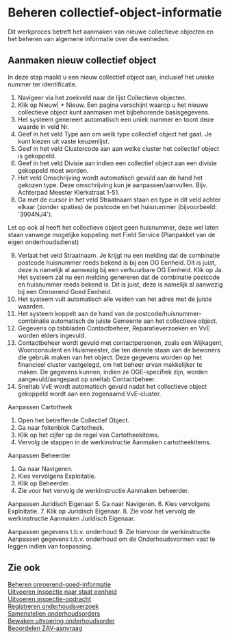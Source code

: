 # Beheren collectief-object-informatie

Dit werkproces betreft het aanmaken van nieuwe collectieve objecten en het beheren van algemene informatie over die eenheden.

## Aanmaken nieuw collectief object

In deze stap maakt u een nieuw collectief object aan, inclusief het unieke nummer ter identificatie.
1.	Navigeer via het zoekveld  naar de lijst Collectieve objecten. 
2.	Klik op Nieuw| + Nieuw. Een pagina verschijnt waarop u het nieuwe collectieve object kunt aanmaken met bijbehorende basisgegevens. 
3.	Het systeem genereert automatisch een uniek nummer en toont deze waarde in veld Nr. 
4.	Geef in het veld Type aan om welk type collectief object het gaat. Je kunt kiezen uit vaste keuzenlijst. 
5.	Geef in het veld Clustercode aan aan welke cluster het collectief object is gekoppeld. 
6.	Geef in het veld Divisie aan indien een collectief object aan een divisie gekoppeld moet worden. 
7.	Het veld Omschrijving wordt automatisch gevuld aan de hand het gekozen type. Deze omschrijving kun je aanpassen/aanvullen. Bijv. Achterpad Meester Klerkstraat 1-51. 
8.	Ga met de cursor in het veld Straatnaam staan en type in dit veld achter elkaar (zonder spaties) de postcode en het huisnummer (bijvoorbeeld: '3904NJ4'). 
 
Let op ook al heeft het collectieve object geen huisnummer, deze wel laten staan vanwege mogelijke koppeling met Field Service (Planpakket van de eigen onderhoudsdienst) 
 
9.	Verlaat het veld Straatnaam. Je krijgt nu een melding dat de combinatie postcode huisnummer reeds bekend is bij een OG Eenheid. Dit is juist, deze is namelijk al aanwezig bij een verhuurbare OG Eenheid. Klik op Ja. Het systeem zal nu een melding genereren dat de combinatie postcode en huisnummer reeds bekend is. Dit is juist, deze is namelijk al aanwezig bij een Onroerend Goed Eenheid. 
10.	Het systeem vult automatisch alle velden van het adres met de juiste waarden. 
11.	Het systeem koppelt aan de hand van de postcode/huisnummer-combinatie automatisch de juiste Gemeente aan het collectieve object. 
12.	Gegevens op tabbladen Contactbeheer, Reparatieverzoeken en VvE worden elders ingevuld.  
13.	Contactbeheer wordt gevuld met contactpersonen, zoals een Wijkagent, Woonconsulent en Huismeester, die ten dienste staan van de bewoners die gebruik maken van het object. Deze gegevens worden op het financieel cluster vastgelegd, om het beheer ervan makkelijker te maken. De gegevens kunnen, indien ze OGE-specifiek zijn, worden aangevuld/aangepast op sneltab Contactbeheer. 
14.	Sneltab VvE wordt automatisch gevuld nadat het collectieve object gekoppeld wordt aan een zogenaamd VvE-cluster. 
 
Aanpassen Cartotheek 
1.	Open het betreffende Collectief Object. 
2.	Ga naar feitenblok Cartotheek. 
3.	Klik op het cijfer op de regel van Cartotheekitems. 
4.	Vervolg de stappen in de werkinstructie Aanmaken cartotheekitems. 
 
Aanpassen Beheerder 
1.	Ga naar Navigeren. 
2.	Kies vervolgens Exploitatie. 
3.	Klik op Beheerder.. 
4.	Zie voor het vervolg de werkinstructie Aanmaken beheerder. 
 
Aanpassen Juridisch Eigenaar 
5.	Ga naar Navigeren. 
6.	Kies vervolgens Exploitatie. 
7.	Klik op Juridisch Eigenaar. 
8.	Zie voor het vervolg de werkinstructie Aanmaken Juridisch Eigenaar. 
 
Aanpassen gegevens t.b.v. onderhoud 
9.	Zie hiervoor de werkinstructie Aanpassen gegevens t.b.v. onderhoud om de Onderhoudsvormen vast te leggen indien van toepassing. 
 



## Zie ook

[Beheren onroerend-goed-informatie](../beheren-onroerend-goed-informatie/)  
[Uitvoeren inspectie naar staat eenheid](../uitvoeren-inspectie-naar-staat-eenheid/)  
[Uitvoeren inspectie-opdracht](../uitvoeren-inspectie-opdracht/)  
[Registreren onderhoudsverzoek](../registreren-onderhoudsverzoek/)  
[Samenstellen onderhoudsorders](../samenstellen-onderhoudsorders/)  
[Bewaken uitvoering onderhoudsorder](../bewaken-uitvoering-onderhoudsorder/)  
[Beoordelen ZAV-aanvraag](../beoordelen-zav-aanvraag/)  
